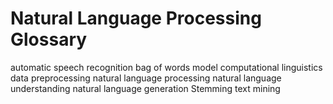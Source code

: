 # Natural Language Processing Glossary
automatic speech recognition
bag of words model
computational linguistics
data preprocessing
natural language processing
natural language understanding
natural language generation
Stemming
text mining

